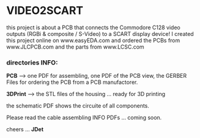 # VIDEO2SCART
<p>this project is about a PCB that connects the Commodore C128 video outputs (RGBi & composite / S-Video) to a SCART display device!
I created this project online on www.easyEDA.com and ordered the PCBs from www.JLCPCB.com and the parts from www.LCSC.com</p> 

<h3>directories INFO:</h3>
<p><strong>PCB</strong> --> one PDF for assembling, one PDF of the PCB view, the GERBER Files for ordering the PCB from a PCB manufactorer.</p>
<p><strong>3DPrint</strong> --> the STL files of the housing ... ready for 3D printing</p>
<p>the schematic PDF shows the circuite of all components.</p>
<p>Please read the cable assembling INFO PDFs ... coming soon.</p>
<p>cheers ... <strong>JDet</strong></p>
